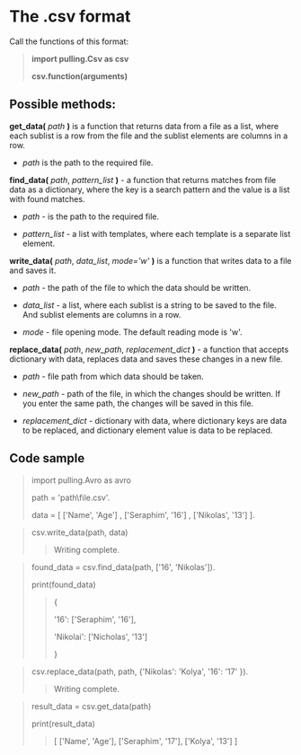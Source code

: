 # The .csv format
Call the functions of this format:

> **import pulling.Csv as csv**
>
> **csv.function(arguments)**
## Possible methods:
**get_data(** *path* **)** is a function that returns data from a file as a list, where each sublist is a row from the file and the sublist elements are columns in a row.

 - *path* is the path to the required file.


**find_data(** *path*, *pattern_list* **)** - a function that returns matches from file data as a dictionary, where the key is a search pattern and the value is a list with found matches.

 - *path* - is the path to the required file.

 - *pattern_list* - a list with templates, where each template is a separate list element.


**write_data(** *path*, *data_list*, *mode='w'* **)** is a function that writes data to a file and saves it.

 - *path* - the path of the file to which the data should be written.

 - *data_list* - a list, where each sublist is a string to be saved to the file. And sublist elements are columns in a row.

 - *mode* - file opening mode. The default reading mode is 'w'.



**replace_data(** *path*, *new_path*, *replacement_dict* **)** - a function that accepts dictionary with data, replaces data and saves these changes in a new file.

 - *path* - file path from which data should be taken.

 - *new_path* - path of the file, in which the changes should be written. If you enter the same path, the changes will be saved in this file.

 - *replacement_dict* - dictionary with data, where dictionary keys are data to be replaced, and dictionary element value is data to be replaced.
## Code sample
> import pulling.Avro as avro
>
> path = 'path\\file.csv'.
> 
> data = [ ['Name', 'Age'] , ['Seraphim', '16'] , ['Nikolas', '13'] ]. 

> csv.write_data(path, data)
>> Writing complete.

> found_data = csv.find_data(path, ['16', 'Nikolas']).
> 
> print(found_data)
>> {
>>
>> '16': ['Seraphim', '16'], 
>>
>> 'Nikolai': ['Nicholas', '13'] 
>>
>> }


> csv.replace_data(path, path, {'Nikolas': 'Kolya', '16': '17' }).
>> Writing complete.

> result_data = csv.get_data(path)
> 
> print(result_data)
>> [ ['Name', 'Age'], ['Seraphim', '17'], ['Kolya', '13'] ]